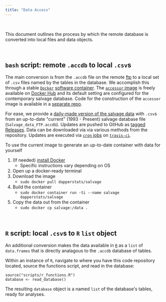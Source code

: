 ```yaml
---
title: "Data Access"
---
```


<br>

This document outlines the process by which the remote database is converted into local files and data objects.

<br>

## `bash` script: remote `.accdb` to local `.csv`s 

The main conversion is from the `.accdb` file on the remote [ftp](ftp://ftp.dfg.ca.gov/salvage/) to a local set of `.csv` files named by the tables in the database. 
We accomplish this through a stable [`Docker`](https://www.docker.com) [software container](https://www.docker.com/resources/what-container).
The [`accessor` image](https://hub.docker.com/r/dapperstats/accessor) is freely available on [Docker Hub](https://hub.docker.com/) and its default setting are configured for the contemporary salvage database.
Code for the construction of the `accessor` image is available in a [separate repo](https://www.github.com/dapperstats/accessor).

For ease, we provide a [daily-made version of the salvage data](https://github.com/dapperstats/salvage/blob/master/data) with `.csv`s from an up-to-date "current" (1993 - Present) salvage database file (`Salvage_data_FTP.accdb`).
Updates are pushed to GitHub as [tagged Releases](https://github.com/dapperstats/salvage/releases).
Data can be downloaded via via various methods from the repository.
Updates are executed via [`cron` jobs](https://docs.travis-ci.com/user/cron-jobs/) on [`travis-ci`](https://travis-ci.org/dapperstats/salvage).


To use the current image to generate an up-to-date container with data for yourself
1. (If needed) [install Docker](https://docs.docker.com/get-docker/)
   * Specific instructions vary depending on OS
2. Open up a docker-ready terminal
3. Download the image
   * `sudo docker pull dapperstats/salvage`
4. Build the container
   * `sudo docker container run -ti --name salvage dapperstats/salvage`
5. Copy the data out from the container 
   * `sudo docker cp salvage:/data .`

<br>

## `R` script: local `.csv`s to `R` `list` object 

An additional conversion makes the data available in [`R`](https://www.r-project.org/) as a `list` of `data.frames` that is directly analagous to the `.accdb` database of tables.

Within an instance of `R`, navigate to where you have this code repository located, source the functions script, and read in the database:
```
source("scripts/r_functions.R")
database <- read_database()
```
The resulting `database` object is a named `list` of the database's tables, ready for analyses.

